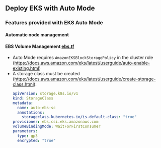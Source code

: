 ## Deploy EKS with Auto Mode
### Features provided with EKS Auto Mode
#### Automatic node management

#### EBS Volume Management [ebs.tf](ebs.tf)  
- Auto Mode requires `AmazonEKSBlockStoragePolicy` in the cluster role (https://docs.aws.amazon.com/eks/latest/userguide/auto-enable-existing.html)
- A storage class must be created (https://docs.aws.amazon.com/eks/latest/userguide/create-storage-class.html):
  ```yaml
  apiVersion: storage.k8s.io/v1
  kind: StorageClass
  metadata:
    name: auto-ebs-sc
    annotations:
      storageclass.kubernetes.io/is-default-class: "true"
  provisioner: ebs.csi.eks.amazonaws.com
  volumeBindingMode: WaitForFirstConsumer
  parameters:
    type: gp3
    encrypted: "true"
  ```



